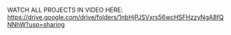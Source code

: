 WATCH ALL PROJECTS IN VIDEO HERE:
https://drive.google.com/drive/folders/1nbHjPJSVxrs56wcHSFHzzyNgA8fQNNhW?usp=sharing
